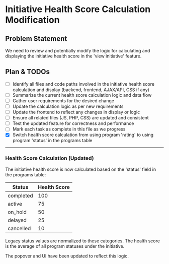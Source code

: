# Initiative Health Score Calculation Modification

## Problem Statement
We need to review and potentially modify the logic for calculating and displaying the initiative health score in the 'view initiative' feature.

## Plan & TODOs

- [ ] Identify all files and code paths involved in the initiative health score calculation and display (backend, frontend, AJAX/API, CSS if any)
- [ ] Summarize the current health score calculation logic and data flow
- [ ] Gather user requirements for the desired change
- [ ] Update the calculation logic as per new requirements
- [ ] Update the frontend to reflect any changes in display or logic
- [ ] Ensure all related files (JS, PHP, CSS) are updated and consistent
- [ ] Test the updated feature for correctness and performance
- [ ] Mark each task as complete in this file as we progress 
- [x] Switch health score calculation from using program 'rating' to using program 'status' in the programs table

---

### Health Score Calculation (Updated)

The initiative health score is now calculated based on the 'status' field in the programs table:

| Status      | Health Score |
|-------------|--------------|
| completed   | 100          |
| active      | 75           |
| on_hold     | 50           |
| delayed     | 25           |
| cancelled   | 10           |

Legacy status values are normalized to these categories. The health score is the average of all program statuses under the initiative.

The popover and UI have been updated to reflect this logic. 